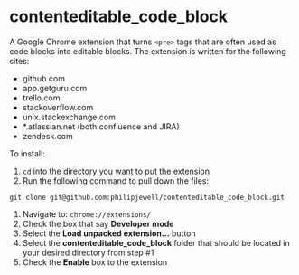 # contenteditable_code_block

A Google Chrome extension that turns `<pre>` tags that are often used as code blocks
 into editable blocks.
The extension is written for the following sites:

* github.com
* app.getguru.com
* trello.com
* stackoverflow.com
* unix.stackexchange.com
* *.atlassian.net (both confluence and JIRA)
* zendesk.com

To install:

1. `cd` into the directory you want to put the extension
1. Run the following command to pull down the files:

  ```
  git clone git@github.com:philipjewell/contenteditable_code_block.git
  ```

1. Navigate to: `chrome://extensions/`
1. Check the box that say **Developer mode**
1. Select the **Load unpacked extension...** button
1. Select the **contenteditable_code_block** folder that should be located in your
 desired directory from step #1
1. Check the **Enable** box to the extension
